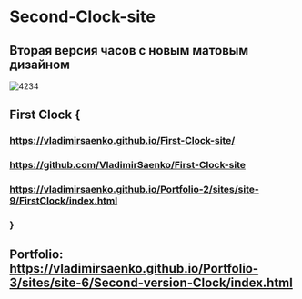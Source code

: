 # Second-Clock-site

## Вторая версия часов с новым матовым дизайном

![4234](https://user-images.githubusercontent.com/56477695/148945146-212b01dd-dbd2-44d2-ae45-a2110605dbc0.jpg)

## First Clock {

### https://vladimirsaenko.github.io/First-Clock-site/
 
### https://github.com/VladimirSaenko/First-Clock-site
 
### https://vladimirsaenko.github.io/Portfolio-2/sites/site-9/FirstClock/index.html
 
### }

## Portfolio: https://vladimirsaenko.github.io/Portfolio-3/sites/site-6/Second-version-Clock/index.html
